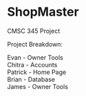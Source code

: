 ShopMaster
==========

CMSC 345 Project

Project Breakdown:

Evan - Owner Tools<br>
Chitra - Accounts<br>
Patrick - Home Page<br>
Brian - Database<br>
James - Owner Tools<br>